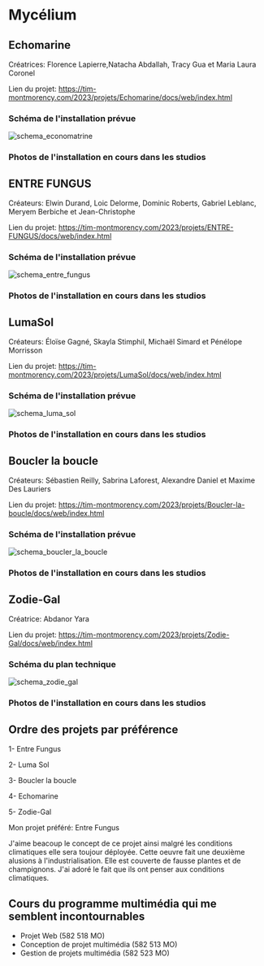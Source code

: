 # Mycélium

## Echomarine
Créatrices: Florence Lapierre,Natacha Abdallah, Tracy Gua et Maria Laura Coronel

Lien du projet: https://tim-montmorency.com/2023/projets/Echomarine/docs/web/index.html

### Schéma de l'installation prévue

![schema_economatrine](https://user-images.githubusercontent.com/112189908/219826154-5b605cba-cc6b-4b00-8009-94e949850773.jpg)

### Photos de l'installation en cours dans les studios

## ENTRE FUNGUS
Créateurs: Elwin Durand, Loic Delorme, Dominic Roberts, Gabriel Leblanc, Meryem Berbiche et Jean-Christophe

Lien du projet: https://tim-montmorency.com/2023/projets/ENTRE-FUNGUS/docs/web/index.html

### Schéma de l'installation prévue

![schema_entre_fungus](https://user-images.githubusercontent.com/112189908/219826167-7be58559-7f06-4ffc-a851-3842978f1e3e.png)

### Photos de l'installation en cours dans les studios

## LumaSol
Créateurs: Éloïse Gagné, Skayla Stimphil, Michaël Simard et Pénélope Morrisson

Lien du projet: https://tim-montmorency.com/2023/projets/LumaSol/docs/web/index.html

### Schéma de l'installation prévue

![schema_luma_sol](https://user-images.githubusercontent.com/112189908/219826183-df17667c-74d7-45f0-b332-88d476a5a818.jpg)

### Photos de l'installation en cours dans les studios

## Boucler la boucle
Créateurs: Sébastien Reilly, Sabrina Laforest, Alexandre Daniel et Maxime Des Lauriers

Lien du projet: https://tim-montmorency.com/2023/projets/Boucler-la-boucle/docs/web/index.html

### Schéma de l'installation prévue

![schema_boucler_la_boucle](https://user-images.githubusercontent.com/112189908/219826196-6865e927-aece-4a51-9ec5-4e4d278ed505.jpg)

### Photos de l'installation en cours dans les studios

## Zodie-Gal
Créatrice: Abdanor Yara

Lien du projet: https://tim-montmorency.com/2023/projets/Zodie-Gal/docs/web/index.html

### Schéma du plan technique

![schema_zodie_gal](https://user-images.githubusercontent.com/112189908/219826214-093303af-f8f7-488b-b7db-aede23ac5cb8.jpg)

### Photos de l'installation en cours dans les studios

## Ordre des projets par préférence

1- Entre Fungus

2- Luma Sol

3- Boucler la boucle

4- Echomarine

5- Zodie-Gal

Mon projet préféré: Entre Fungus

J'aime beacoup le concept de ce projet ainsi malgré les conditions climatiques elle sera toujour déployée. Cette oeuvre fait une deuxième alusions à l'industrialisation. Elle est couverte de fausse plantes et de champignons. J'ai adoré le fait que ils ont penser aux conditions climatiques.

## Cours du programme multimédia qui me semblent incontournables

* Projet Web (582 518 MO)
* Conception de projet multimédia (582 513 MO)
* Gestion de projets multimédia (582 523 MO)
